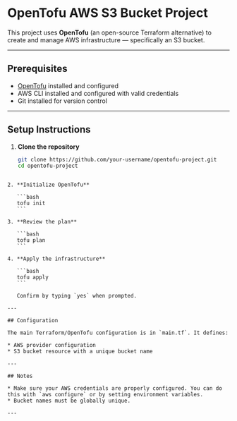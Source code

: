 # OpenTofu AWS S3 Bucket Project

This project uses **OpenTofu** (an open-source Terraform alternative) to create and manage AWS infrastructure — specifically an S3 bucket.

---

## Prerequisites

- [OpenTofu](https://opentofu.org) installed and configured
- AWS CLI installed and configured with valid credentials
- Git installed for version control

---

## Setup Instructions

1. **Clone the repository**

   ```bash
   git clone https://github.com/your-username/opentofu-project.git
   cd opentofu-project
````

2. **Initialize OpenTofu**

   ```bash
   tofu init
   ```

3. **Review the plan**

   ```bash
   tofu plan
   ```

4. **Apply the infrastructure**

   ```bash
   tofu apply
   ```

   Confirm by typing `yes` when prompted.

---

## Configuration

The main Terraform/OpenTofu configuration is in `main.tf`. It defines:

* AWS provider configuration
* S3 bucket resource with a unique bucket name

---

## Notes

* Make sure your AWS credentials are properly configured. You can do this with `aws configure` or by setting environment variables.
* Bucket names must be globally unique.

---
